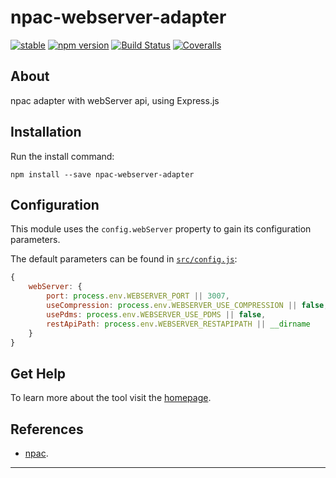npac-webserver-adapter
======================

[![stable](http://badges.github.io/stability-badges/dist/stable.svg)](http://github.com/badges/stability-badges)
[![npm version][npm-badge]][npm-url]
[![Build Status][travis-badge]][travis-url]
[![Coveralls][BadgeCoveralls]][Coveralls]

## About

npac adapter with webServer api, using Express.js

## Installation

Run the install command:

    npm install --save npac-webserver-adapter

## Configuration

This module uses the `config.webServer` property to gain its configuration parameters.

The default parameters can be found in [`src/config.js`](src/config.js):

```JavaScript
{
    webServer: {
        port: process.env.WEBSERVER_PORT || 3007,
        useCompression: process.env.WEBSERVER_USE_COMPRESSION || false,
        usePdms: process.env.WEBSERVER_USE_PDMS || false,
        restApiPath: process.env.WEBSERVER_RESTAPIPATH || __dirname
    }
}
```

## Get Help

To learn more about the tool visit the [homepage](http://tombenke.github.io/npac-webserver-adapter/api/).

## References

- [npac](http://tombenke.github.io/npac).

---

[npm-badge]: https://badge.fury.io/js/npac-webserver-adapter.svg
[npm-url]: https://badge.fury.io/js/npac-webserver-adapter
[travis-badge]: https://api.travis-ci.org/tombenke/npac-webserver-adapter.svg
[travis-url]: https://travis-ci.org/tombenke/npac-webserver-adapter
[Coveralls]: https://coveralls.io/github/tombenke/npac-webserver-adapter?branch=master
[BadgeCoveralls]: https://coveralls.io/repos/github/tombenke/npac-webserver-adapter/badge.svg?branch=master
